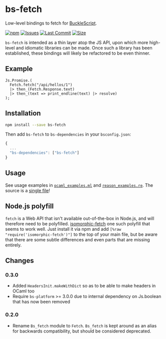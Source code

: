 # bs-fetch

Low-level bindings to fetch for [BuckleScript](https://github.com/bucklescript/bucklescript).

[![npm](https://img.shields.io/npm/v/bs-fetch.svg)](https://npmjs.org/bs-fetch)
[![Issues](https://img.shields.io/github/issues/reasonml-community/bs-fetch.svg)](https://github.com/reasonml-community/bs-fetch/issues)
[![Last Commit](https://img.shields.io/github/last-commit/reasonml-community/bs-fetch.svg)]()
[![Size](https://img.shields.io/github/size/reasonml-community/bs-fetch/lib/js/src/Fetch.js.svg)]()

`bs-fetch` is intended as a thin layer atop the JS API, upon which more high-level and idiomatic libraries can be made. Once such a library has been established, these bindings will likely be refactored to be even thinner.

## Example

```reason
Js.Promise.(
  Fetch.fetch("/api/hellos/1")
  |> then_(Fetch.Response.text)
  |> then_(text => print_endline(text) |> resolve)
);
```

## Installation

```sh
npm install --save bs-fetch
```

Then add `bs-fetch` to `bs-dependencies` in your `bsconfig.json`:
```js
{
  ...
  "bs-dependencies": ["bs-fetch"]
}
```

## Usage
See usage examples in [`ocaml_examples.ml`](https://github.com/reasonml-community/bs-fetch/blob/master/examples/ocaml_examples.ml) and [`reason_examples.re`](https://github.com/reasonml-community/bs-fetch/blob/master/examples/reason_examples.re). The source is a [single file](https://github.com/reasonml-community/bs-fetch/blob/master/src/Fetch.ml)!

## Node.js polyfill

`fetch` is a Web API that isn't available out-of-the-box in Node.js, and will therefore need to be polyfilled. [isomorphic-fetch](https://github.com/matthew-andrews/isomorphic-fetch) one such polyfill that seems to work well. Just install it via npm and add `[%raw "require('isomorphic-fetch')"]` to the top of your main file, but be aware that there are some subtle differences and even parts that are missing entirely. 

## Changes

### 0.3.0
* Added `HeadersInit.makeWithDict` so as to be able to make headers in OCaml too
* Require `bs-platform` >= 3.0.0 due to internal dependency on Js.boolean that has now been removed

### 0.2.0
* Rename `Bs_fetch` module to `Fetch`. `Bs_fetch` is kept around as an alias for backwards compatibility, but should be considered deprecated.
